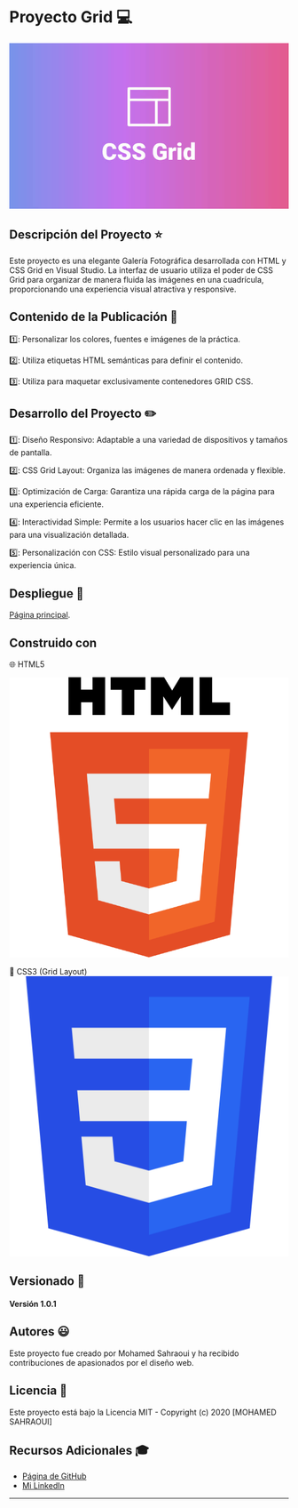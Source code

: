 # Proyecto Grid :computer:

![GridMaster Logo](img/css-grid-intro.jpg)

## Descripción del Proyecto :star:
Este proyecto es una elegante Galería Fotográfica desarrollada con HTML y CSS Grid en Visual Studio. La interfaz de usuario utiliza el poder de CSS Grid para organizar de manera fluida las imágenes en una cuadrícula, proporcionando una experiencia visual atractiva y responsive.

## Contenido de la Publicación :bookmark:
1️⃣: Personalizar los colores, fuentes e imágenes de la práctica.

2️⃣: Utiliza etiquetas HTML semánticas para definir el contenido.

3️⃣: Utiliza para maquetar exclusivamente contenedores GRID CSS.


## Desarrollo del Proyecto :pencil2:
1️⃣: Diseño Responsivo: Adaptable a una variedad de dispositivos y tamaños de pantalla.

2️⃣: CSS Grid Layout: Organiza las imágenes de manera ordenada y flexible.

3️⃣: Optimización de Carga: Garantiza una rápida carga de la página para una experiencia eficiente.

4️⃣: Interactividad Simple: Permite a los usuarios hacer clic en las imágenes para una visualización detallada.

5️⃣: Personalización con CSS: Estilo visual personalizado para una experiencia única.

## Despliegue :rocket:
[Página principal](https://github.com/MohamedSahraoui21/mGridP01_SahraouiMoha).

## Construido con
 🌐 HTML5

  ![Ejemplo de Imagen](img/HTML5_logo_and_wordmark.svg.png)

 🎨 CSS3 (Grid Layout)
  ![Ejemplo de Imagen](img/CSS3_logo.svg.png)


 ## Versionado  :open_file_folder:

#### Versión 1.0.1

## Autores :smiley:
Este proyecto fue creado por Mohamed Sahraoui y ha recibido contribuciones de apasionados por el diseño web. 

## Licencia :closed_lock_with_key: 
 Este proyecto está bajo la Licencia MIT - Copyright (c) 2020 [MOHAMED SAHRAOUI]

## Recursos Adicionales :mortar_board:
- [Página de GitHub](https://github.com/MohamedSahraoui21)
- [Mi LinkedIn](https://www.linkedin.com/in/mohamed-sahraoui-1a4928293/)

---



